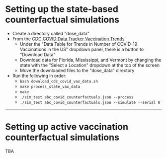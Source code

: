 # Setting up the state-based counterfactual simulations
* Create a directory called "dose_data"
* From the [CDC COVID Data Tracker Vaccination Trends](https://covid.cdc.gov/covid-data-tracker/#vaccination-trends)
    - Under the "Data Table for Trends in Number of COVID-19 Vaccinations in the US" dropdown panel, there is a button to "Download Data"
    - Download data for Florida, Mississippi, and Vermont by changing the state with the "Select a Location" dropdown at the top of the screen
    - Move the downloaded files to the "dose_data" directory
* Run the following in order:
    - `bash download_cdc_covid_vax_data.sh`
    - `make process_state_vax_data`
    - `make`
    - `./sim_test abc_covid_counterfactuals.json --process`
    - `./sim_test abc_covid_counterfactuals.json --simulate --serial 0`
---
# Setting up active vaccination counterfactual simulations
TBA
